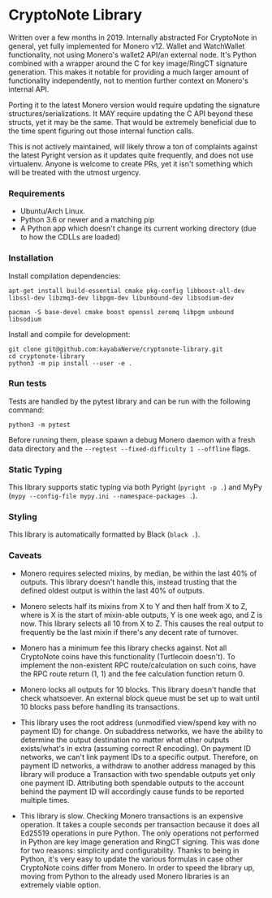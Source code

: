 # CryptoNote Library

Written over a few months in 2019. Internally abstracted For CryptoNote in general, yet fully implemented for Monero v12. Wallet and WatchWallet functionality, not using Monero's wallet2 API/an external node. It's Python combined with a wrapper around the C for key image/RingCT signature generation. This makes it notable for providing a much larger amount of functionality independently, not to mention further context on Monero's internal API.

Porting it to the latest Monero version would require updating the signature structures/serializations. It MAY require updating the C API beyond these structs, yet it may be the same. That would be extremely beneficial due to the time spent figuring out those internal function calls.

This is not actively maintained, will likely throw a ton of complaints against the latest Pyright version as it updates quite frequently, and does not use virtualenv. Anyone is welcome to create PRs, yet it isn't something which will be treated with the utmost urgency.

### Requirements

- Ubuntu/Arch Linux.
- Python 3.6 or newer and a matching pip
- A Python app which doesn't change its current working directory (due to how the CDLLs are loaded)

### Installation

Install compilation dependencies:

```
apt-get install build-essential cmake pkg-config libboost-all-dev libssl-dev libzmq3-dev libpgm-dev libunbound-dev libsodium-dev
```

```
pacman -S base-devel cmake boost openssl zeromq libpgm unbound libsodium
```

Install and compile for development:

```
git clone git@github.com:kayabaNerve/cryptonote-library.git
cd cryptonote-library
python3 -m pip install --user -e .
```

### Run tests

Tests are handled by the pytest library and can be run with the following command:

```
python3 -m pytest
```

Before running them, please spawn a debug Monero daemon with a fresh data directory and the `--regtest --fixed-difficulty 1 --offline` flags.

### Static Typing

This library supports static typing via both Pyright (`pyright -p .`) and MyPy (`mypy --config-file mypy.ini --namespace-packages .`).

### Styling

This library is automatically formatted by Black (`black .`).

### Caveats

- Monero requires selected mixins, by median, be within the last 40% of outputs. This library doesn't handle this, instead trusting that the defined oldest output is within the last 40% of outputs.

- Monero selects half its mixins from X to Y and then half from X to Z, where is X is the start of mixin-able outputs, Y is one week ago, and Z is now. This library selects all 10 from X to Z. This causes the real output to frequently be the last mixin if there's any decent rate of turnover.

- Monero has a minimum fee this library checks against. Not all CryptoNote coins have this functionality (Turtlecoin doesn't). To implement the non-existent RPC route/calculation on such coins, have the RPC route return (1, 1) and the fee calculation function return 0.

- Monero locks all outputs for 10 blocks. This library doesn't handle that check whatsoever. An external block queue must be set up to wait until 10 blocks pass before handling its transactions.

- This library uses the root address (unmodified view/spend key with no payment ID) for change. On subaddress networks, we have the ability to determine the output destination no matter what other outputs exists/what's in extra (assuming correct R encoding). On payment ID networks, we can't link payment IDs to a specific output. Therefore, on payment ID networks, a withdraw to another address managed by this library will produce a Transaction with two spendable outputs yet only one payment ID. Attributing both spendable outputs to the account behind the payment ID will accordingly cause funds to be reported multiple times.

- This library is slow. Checking Monero transactions is an expensive operation. It takes a couple seconds per transaction because it does all Ed25519 operations in pure Python. The only operations not performed in Python are key image generation and RingCT signing. This was done for two reasons: simplicity and configurability. Thanks to being in Python, it's very easy to update the various formulas in case other CryptoNote coins differ from Monero. In order to speed the library up, moving from Python to the already used Monero libraries is an extremely viable option.
